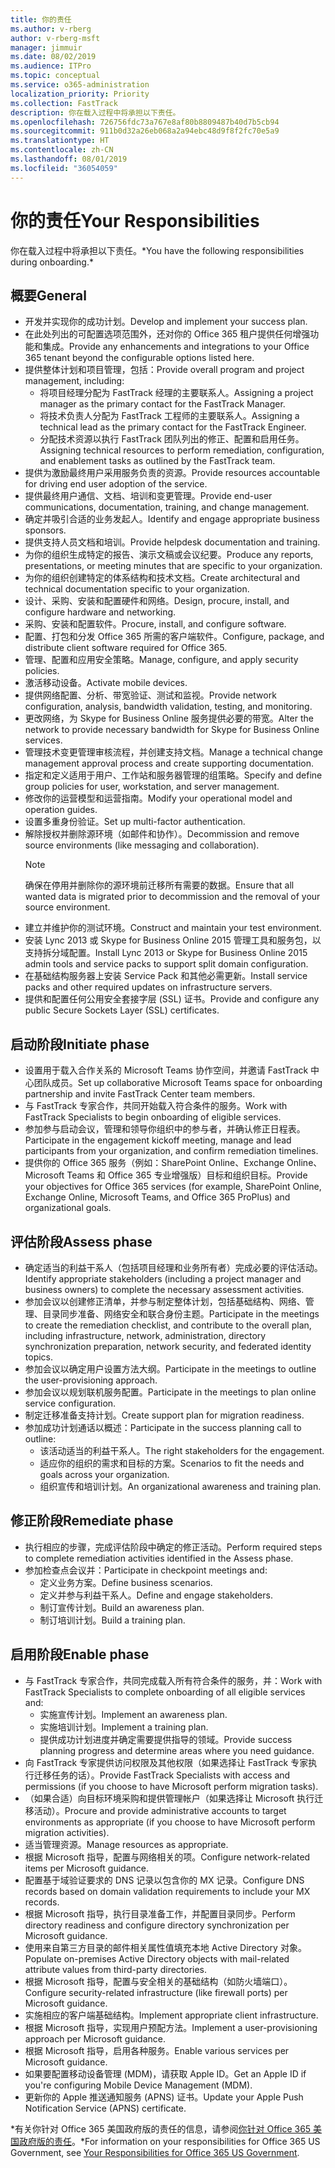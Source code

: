 ```yaml
---
title: 你的责任
ms.author: v-rberg
author: v-rberg-msft
manager: jimmuir
ms.date: 08/02/2019
ms.audience: ITPro
ms.topic: conceptual
ms.service: o365-administration
localization_priority: Priority
ms.collection: FastTrack
description: 你在载入过程中将承担以下责任。
ms.openlocfilehash: 726756fdc73a767e8af80b8809487b40d7b5cb94
ms.sourcegitcommit: 911b0d32a26eb068a2a94ebc48d9f8f2fc70e5a9
ms.translationtype: HT
ms.contentlocale: zh-CN
ms.lasthandoff: 08/01/2019
ms.locfileid: "36054059"
---
```

# <a name="your-responsibilities"></a><span data-ttu-id="b03bd-103">你的责任</span><span class="sxs-lookup"><span data-stu-id="b03bd-103">Your Responsibilities</span></span>

<span data-ttu-id="b03bd-104">你在载入过程中将承担以下责任。\*</span><span class="sxs-lookup"><span data-stu-id="b03bd-104">You have the following responsibilities during onboarding.\*</span></span>
  
## <a name="general"></a><span data-ttu-id="b03bd-105">概要</span><span class="sxs-lookup"><span data-stu-id="b03bd-105">General</span></span>

- <span data-ttu-id="b03bd-106">开发并实现你的成功计划。</span><span class="sxs-lookup"><span data-stu-id="b03bd-106">Develop and implement your success plan.</span></span>
- <span data-ttu-id="b03bd-107">在此处列出的可配置选项范围外，还对你的 Office 365 租户提供任何增强功能和集成。</span><span class="sxs-lookup"><span data-stu-id="b03bd-107">Provide any enhancements and integrations to your Office 365 tenant beyond the configurable options listed here.</span></span>  
- <span data-ttu-id="b03bd-108">提供整体计划和项目管理，包括：</span><span class="sxs-lookup"><span data-stu-id="b03bd-108">Provide overall program and project management, including:</span></span> 
  - <span data-ttu-id="b03bd-109">将项目经理分配为 FastTrack 经理的主要联系人。</span><span class="sxs-lookup"><span data-stu-id="b03bd-109">Assigning a project manager as the primary contact for the FastTrack Manager.</span></span>
  - <span data-ttu-id="b03bd-110">将技术负责人分配为 FastTrack 工程师的主要联系人。</span><span class="sxs-lookup"><span data-stu-id="b03bd-110">Assigning a technical lead as the primary contact for the FastTrack Engineer.</span></span>
  - <span data-ttu-id="b03bd-111">分配技术资源以执行 FastTrack 团队列出的修正、配置和启用任务。</span><span class="sxs-lookup"><span data-stu-id="b03bd-111">Assigning technical resources to perform remediation, configuration, and enablement tasks as outlined by the FastTrack team.</span></span> 
- <span data-ttu-id="b03bd-112">提供为激励最终用户采用服务负责的资源。</span><span class="sxs-lookup"><span data-stu-id="b03bd-112">Provide resources accountable for driving end user adoption of the service.</span></span> 
- <span data-ttu-id="b03bd-113">提供最终用户通信、文档、培训和变更管理。</span><span class="sxs-lookup"><span data-stu-id="b03bd-113">Provide end-user communications, documentation, training, and change management.</span></span>
- <span data-ttu-id="b03bd-114">确定并吸引合适的业务发起人。</span><span class="sxs-lookup"><span data-stu-id="b03bd-114">Identify and engage appropriate business sponsors.</span></span>  
- <span data-ttu-id="b03bd-115">提供支持人员文档和培训。</span><span class="sxs-lookup"><span data-stu-id="b03bd-115">Provide helpdesk documentation and training.</span></span>  
- <span data-ttu-id="b03bd-116">为你的组织生成特定的报告、演示文稿或会议纪要。</span><span class="sxs-lookup"><span data-stu-id="b03bd-116">Produce any reports, presentations, or meeting minutes that are specific to your organization.</span></span> 
- <span data-ttu-id="b03bd-117">为你的组织创建特定的体系结构和技术文档。</span><span class="sxs-lookup"><span data-stu-id="b03bd-117">Create architectural and technical documentation specific to your organization.</span></span>   
- <span data-ttu-id="b03bd-118">设计、采购、安装和配置硬件和网络。</span><span class="sxs-lookup"><span data-stu-id="b03bd-118">Design, procure, install, and configure hardware and networking.</span></span>   
- <span data-ttu-id="b03bd-119">采购、安装和配置软件。</span><span class="sxs-lookup"><span data-stu-id="b03bd-119">Procure, install, and configure software.</span></span>  
- <span data-ttu-id="b03bd-120">配置、打包和分发 Office 365 所需的客户端软件。</span><span class="sxs-lookup"><span data-stu-id="b03bd-120">Configure, package, and distribute client software required for Office 365.</span></span>  
- <span data-ttu-id="b03bd-121">管理、配置和应用安全策略。</span><span class="sxs-lookup"><span data-stu-id="b03bd-121">Manage, configure, and apply security policies.</span></span>
- <span data-ttu-id="b03bd-122">激活移动设备。</span><span class="sxs-lookup"><span data-stu-id="b03bd-122">Activate mobile devices.</span></span>
- <span data-ttu-id="b03bd-123">提供网络配置、分析、带宽验证、测试和监视。</span><span class="sxs-lookup"><span data-stu-id="b03bd-123">Provide network configuration, analysis, bandwidth validation, testing, and monitoring.</span></span> 
- <span data-ttu-id="b03bd-124">更改网络，为 Skype for Business Online 服务提供必要的带宽。</span><span class="sxs-lookup"><span data-stu-id="b03bd-124">Alter the network to provide necessary bandwidth for Skype for Business Online services.</span></span> 
- <span data-ttu-id="b03bd-125">管理技术变更管理审核流程，并创建支持文档。</span><span class="sxs-lookup"><span data-stu-id="b03bd-125">Manage a technical change management approval process and create supporting documentation.</span></span>  
- <span data-ttu-id="b03bd-126">指定和定义适用于用户、工作站和服务器管理的组策略。</span><span class="sxs-lookup"><span data-stu-id="b03bd-126">Specify and define group policies for user, workstation, and server management.</span></span> 
- <span data-ttu-id="b03bd-127">修改你的运营模型和运营指南。</span><span class="sxs-lookup"><span data-stu-id="b03bd-127">Modify your operational model and operation guides.</span></span> 
- <span data-ttu-id="b03bd-128">设置多重身份验证。</span><span class="sxs-lookup"><span data-stu-id="b03bd-128">Set up multi-factor authentication.</span></span>  
- <span data-ttu-id="b03bd-129">解除授权并删除源环境（如邮件和协作）。</span><span class="sxs-lookup"><span data-stu-id="b03bd-129">Decommission and remove source environments (like messaging and collaboration).</span></span> 
    > [!NOTE]
    > <span data-ttu-id="b03bd-130">确保在停用并删除你的源环境前迁移所有需要的数据。</span><span class="sxs-lookup"><span data-stu-id="b03bd-130">Ensure that all wanted data is migrated prior to decommission and the removal of your source environment.</span></span> 
- <span data-ttu-id="b03bd-131">建立并维护你的测试环境。</span><span class="sxs-lookup"><span data-stu-id="b03bd-131">Construct and maintain your test environment.</span></span>  
- <span data-ttu-id="b03bd-132">安装 Lync 2013 或 Skype for Business Online 2015 管理工具和服务包，以支持拆分域配置。</span><span class="sxs-lookup"><span data-stu-id="b03bd-132">Install Lync 2013 or Skype for Business Online 2015 admin tools and service packs to support split domain configuration.</span></span>
- <span data-ttu-id="b03bd-133">在基础结构服务器上安装 Service Pack 和其他必需更新。</span><span class="sxs-lookup"><span data-stu-id="b03bd-133">Install service packs and other required updates on infrastructure servers.</span></span> 
- <span data-ttu-id="b03bd-134">提供和配置任何公用安全套接字层 (SSL) 证书。</span><span class="sxs-lookup"><span data-stu-id="b03bd-134">Provide and configure any public Secure Sockets Layer (SSL) certificates.</span></span> 
    
## <a name="initiate-phase"></a><span data-ttu-id="b03bd-135">启动阶段</span><span class="sxs-lookup"><span data-stu-id="b03bd-135">Initiate phase</span></span>

- <span data-ttu-id="b03bd-136">设置用于载入合作关系的 Microsoft Teams 协作空间，并邀请 FastTrack 中心团队成员。</span><span class="sxs-lookup"><span data-stu-id="b03bd-136">Set up collaborative Microsoft Teams space for onboarding partnership and invite FastTrack Center team members.</span></span>   
- <span data-ttu-id="b03bd-137">与 FastTrack 专家合作，共同开始载入符合条件的服务。</span><span class="sxs-lookup"><span data-stu-id="b03bd-137">Work with FastTrack Specialists to begin onboarding of eligible services.</span></span>    
- <span data-ttu-id="b03bd-138">参加参与启动会议，管理和领导你组织中的参与者，并确认修正日程表。</span><span class="sxs-lookup"><span data-stu-id="b03bd-138">Participate in the engagement kickoff meeting, manage and lead participants from your organization, and confirm remediation timelines.</span></span>   
- <span data-ttu-id="b03bd-139">提供你的 Office 365 服务（例如：SharePoint Online、Exchange Online、Microsoft Teams 和 Office 365 专业增强版）目标和组织目标。</span><span class="sxs-lookup"><span data-stu-id="b03bd-139">Provide your objectives for Office 365 services (for example, SharePoint Online, Exchange Online, Microsoft Teams, and Office 365 ProPlus) and organizational goals.</span></span>
    
## <a name="assess-phase"></a><span data-ttu-id="b03bd-140">评估阶段</span><span class="sxs-lookup"><span data-stu-id="b03bd-140">Assess phase</span></span>

- <span data-ttu-id="b03bd-141">确定适当的利益干系人（包括项目经理和业务所有者）完成必要的评估活动。</span><span class="sxs-lookup"><span data-stu-id="b03bd-141">Identify appropriate stakeholders (including a project manager and business owners) to complete the necessary assessment activities.</span></span>    
- <span data-ttu-id="b03bd-142">参加会议以创建修正清单，并参与制定整体计划，包括基础结构、网络、管理、目录同步准备、网络安全和联合身份主题。</span><span class="sxs-lookup"><span data-stu-id="b03bd-142">Participate in the meetings to create the remediation checklist, and contribute to the overall plan, including infrastructure, network, administration, directory synchronization preparation, network security, and federated identity topics.</span></span>   
- <span data-ttu-id="b03bd-143">参加会议以确定用户设置方法大纲。</span><span class="sxs-lookup"><span data-stu-id="b03bd-143">Participate in the meetings to outline the user-provisioning approach.</span></span>  
- <span data-ttu-id="b03bd-144">参加会议以规划联机服务配置。</span><span class="sxs-lookup"><span data-stu-id="b03bd-144">Participate in the meetings to plan online service configuration.</span></span>    
- <span data-ttu-id="b03bd-145">制定迁移准备支持计划。</span><span class="sxs-lookup"><span data-stu-id="b03bd-145">Create support plan for migration readiness.</span></span> 
- <span data-ttu-id="b03bd-146">参加成功计划通话以概述：</span><span class="sxs-lookup"><span data-stu-id="b03bd-146">Participate in the success planning call to outline:</span></span>   
  - <span data-ttu-id="b03bd-147">该活动适当的利益干系人。</span><span class="sxs-lookup"><span data-stu-id="b03bd-147">The right stakeholders for the engagement.</span></span>  
  - <span data-ttu-id="b03bd-148">适应你的组织的需求和目标的方案。</span><span class="sxs-lookup"><span data-stu-id="b03bd-148">Scenarios to fit the needs and goals across your organization.</span></span>
  - <span data-ttu-id="b03bd-149">组织宣传和培训计划。</span><span class="sxs-lookup"><span data-stu-id="b03bd-149">An organizational awareness and training plan.</span></span>
    
## <a name="remediate-phase"></a><span data-ttu-id="b03bd-150">修正阶段</span><span class="sxs-lookup"><span data-stu-id="b03bd-150">Remediate phase</span></span>

- <span data-ttu-id="b03bd-151">执行相应的步骤，完成评估阶段中确定的修正活动。</span><span class="sxs-lookup"><span data-stu-id="b03bd-151">Perform required steps to complete remediation activities identified in the Assess phase.</span></span> 
- <span data-ttu-id="b03bd-152">参加检查点会议并：</span><span class="sxs-lookup"><span data-stu-id="b03bd-152">Participate in checkpoint meetings and:</span></span> 
  - <span data-ttu-id="b03bd-153">定义业务方案。</span><span class="sxs-lookup"><span data-stu-id="b03bd-153">Define business scenarios.</span></span>   
  - <span data-ttu-id="b03bd-154">定义并参与利益干系人。</span><span class="sxs-lookup"><span data-stu-id="b03bd-154">Define and engage stakeholders.</span></span>
  - <span data-ttu-id="b03bd-155">制订宣传计划。</span><span class="sxs-lookup"><span data-stu-id="b03bd-155">Build an awareness plan.</span></span> 
  - <span data-ttu-id="b03bd-156">制订培训计划。</span><span class="sxs-lookup"><span data-stu-id="b03bd-156">Build a training plan.</span></span>
    
## <a name="enable-phase"></a><span data-ttu-id="b03bd-157">启用阶段</span><span class="sxs-lookup"><span data-stu-id="b03bd-157">Enable phase</span></span>

- <span data-ttu-id="b03bd-158">与 FastTrack 专家合作，共同完成载入所有符合条件的服务，并：</span><span class="sxs-lookup"><span data-stu-id="b03bd-158">Work with FastTrack Specialists to complete onboarding of all eligible services and:</span></span>  
  - <span data-ttu-id="b03bd-159">实施宣传计划。</span><span class="sxs-lookup"><span data-stu-id="b03bd-159">Implement an awareness plan.</span></span>  
  - <span data-ttu-id="b03bd-160">实施培训计划。</span><span class="sxs-lookup"><span data-stu-id="b03bd-160">Implement a training plan.</span></span> 
  - <span data-ttu-id="b03bd-161">提供成功计划进度并确定需要提供指导的领域。</span><span class="sxs-lookup"><span data-stu-id="b03bd-161">Provide success planning progress and determine areas where you need guidance.</span></span>
- <span data-ttu-id="b03bd-162">向 FastTrack 专家提供访问权限及其他权限（如果选择让 FastTrack 专家执行迁移任务的话）。</span><span class="sxs-lookup"><span data-stu-id="b03bd-162">Provide FastTrack Specialists with access and permissions (if you choose to have Microsoft perform migration tasks).</span></span>  
- <span data-ttu-id="b03bd-163">（如果合适）向目标环境采购和提供管理帐户（如果选择让 Microsoft 执行迁移活动）。</span><span class="sxs-lookup"><span data-stu-id="b03bd-163">Procure and provide administrative accounts to target environments as appropriate (if you choose to have Microsoft perform migration activities).</span></span>   
- <span data-ttu-id="b03bd-164">适当管理资源。</span><span class="sxs-lookup"><span data-stu-id="b03bd-164">Manage resources as appropriate.</span></span>   
- <span data-ttu-id="b03bd-165">根据 Microsoft 指导，配置与网络相关的项。</span><span class="sxs-lookup"><span data-stu-id="b03bd-165">Configure network-related items per Microsoft guidance.</span></span>  
- <span data-ttu-id="b03bd-166">配置基于域验证要求的 DNS 记录以包含你的 MX 记录。</span><span class="sxs-lookup"><span data-stu-id="b03bd-166">Configure DNS records based on domain validation requirements to include your MX records.</span></span>   
- <span data-ttu-id="b03bd-167">根据 Microsoft 指导，执行目录准备工作，并配置目录同步。</span><span class="sxs-lookup"><span data-stu-id="b03bd-167">Perform directory readiness and configure directory synchronization per Microsoft guidance.</span></span>
- <span data-ttu-id="b03bd-168">使用来自第三方目录的邮件相关属性值填充本地 Active Directory 对象。</span><span class="sxs-lookup"><span data-stu-id="b03bd-168">Populate on-premises Active Directory objects with mail-related attribute values from third-party directories.</span></span>   
- <span data-ttu-id="b03bd-169">根据 Microsoft 指导，配置与安全相关的基础结构（如防火墙端口）。</span><span class="sxs-lookup"><span data-stu-id="b03bd-169">Configure security-related infrastructure (like firewall ports) per Microsoft guidance.</span></span>
- <span data-ttu-id="b03bd-170">实施相应的客户端基础结构。</span><span class="sxs-lookup"><span data-stu-id="b03bd-170">Implement appropriate client infrastructure.</span></span>  
- <span data-ttu-id="b03bd-171">根据 Microsoft 指导，实现用户预配方法。</span><span class="sxs-lookup"><span data-stu-id="b03bd-171">Implement a user-provisioning approach per Microsoft guidance.</span></span>  
- <span data-ttu-id="b03bd-172">根据 Microsoft 指导，启用各种服务。</span><span class="sxs-lookup"><span data-stu-id="b03bd-172">Enable various services per Microsoft guidance.</span></span>  
- <span data-ttu-id="b03bd-173">如果要配置移动设备管理 (MDM)，请获取 Apple ID。</span><span class="sxs-lookup"><span data-stu-id="b03bd-173">Get an Apple ID if you're configuring Mobile Device Management (MDM).</span></span>   
- <span data-ttu-id="b03bd-174">更新你的 Apple 推送通知服务 (APNS) 证书。</span><span class="sxs-lookup"><span data-stu-id="b03bd-174">Update your Apple Push Notification Service (APNS) certificate.</span></span>
    
<span data-ttu-id="b03bd-175">\*有关你针对 Office 365 美国政府版的责任的信息，请参阅[你针对 Office 365 美国政府版的责任](US-Gov-appendix-your-responsibilities.md)。</span><span class="sxs-lookup"><span data-stu-id="b03bd-175">\*For information on your responsibilities for Office 365 US Government, see [Your Responsibilities for Office 365 US Government](US-Gov-appendix-your-responsibilities.md).</span></span>
  

